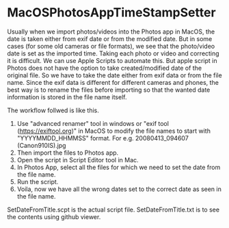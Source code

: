 # MacOSPhotosAppTimeStampSetter
Usually when we import photos/videos into the Photos app in MacOS, the date is taken either from exif date or from the modified date. But in some cases (for some old cameras or file formats), we see that the photo/video date is set as the imported time. Taking each photo or video and correcting it is difficult. 
We can use Apple Scripts to automate this. But apple script in Photos does not have the option to take created/modified date of the original file. So we have to take the date either from exif data or from the file name. Since the exif data is different for different cameras and phones, the best way is to rename the files before importing so that the wanted date information is stored in the file name itself.

The workflow follwed is like this.

1. Use "advanced renamer" tool in windows or "exif tool (https://exiftool.org)" in MacOS to modify the file names to start with "YYYYMMDD_HHMMSS" format. For e.g. 20080413_094607 (Canon910IS).jpg
2. Then import the files to Photos app.
3. Open the script in Script Editor tool in Mac.
4. In Photos App, select all the files for which we need to set the date from the file name.
5. Run the script.
6. Voila, now we have all the wrong dates set to the correct date as seen in the file name.


SetDateFromTitle.scpt is the actual script file.
SetDateFromTitle.txt is to see the contents using github viewer.
